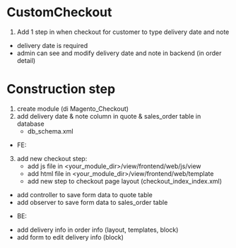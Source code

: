# CustomCheckout

1. Add 1 step in when checkout for customer to type delivery date and note
- delivery date is required
- admin can see and modify delivery date and note in backend (in order detail)

# Construction step
1. create module (di Magento_Checkout)
2. add delivery date & note column in quote & sales_order table in database
    - db_schema.xml

* FE:
3. add new checkout step:
    - add js file in <your_module_dir>/view/frontend/web/js/view
    - add html file in <your_module_dir>/view/frontend/web/template
    - add new step to checkout page layout (checkout_index_index.xml)
- add controller to save form data to quote table
- add observer to save form data to sales_order table

* BE:
- add delivery info in order info (layout, templates, block)
- add form to edit delivery info (block)